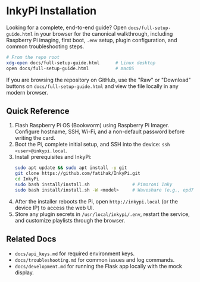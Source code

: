 # InkyPi Installation

Looking for a complete, end-to-end guide? Open `docs/full-setup-guide.html` in your browser for the canonical walkthrough, including Raspberry Pi imaging, first boot, `.env` setup, plugin configuration, and common troubleshooting steps.

```bash
# From the repo root
xdg-open docs/full-setup-guide.html      # Linux desktop
open docs/full-setup-guide.html          # macOS
```

If you are browsing the repository on GitHub, use the "Raw" or "Download" buttons on `docs/full-setup-guide.html` and view the file locally in any modern browser.

## Quick Reference

1. Flash Raspberry Pi OS (Bookworm) using Raspberry Pi Imager. Configure hostname, SSH, Wi-Fi, and a non-default password before writing the card.
2. Boot the Pi, complete initial setup, and SSH into the device: `ssh <user>@inkypi.local`.
3. Install prerequisites and InkyPi:
    ```bash
    sudo apt update && sudo apt install -y git
    git clone https://github.com/fatihak/InkyPi.git
    cd InkyPi
    sudo bash install/install.sh                # Pimoroni Inky
    sudo bash install/install.sh -W <model>     # Waveshare (e.g., epd7in3f)
    ```
4. After the installer reboots the Pi, open `http://inkypi.local` (or the device IP) to access the web UI.
5. Store any plugin secrets in `/usr/local/inkypi/.env`, restart the service, and customize playlists through the browser.

## Related Docs

- `docs/api_keys.md` for required environment keys.
- `docs/troubleshooting.md` for common issues and log commands.
- `docs/development.md` for running the Flask app locally with the mock display.
